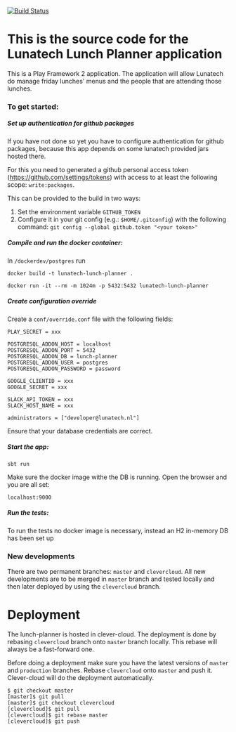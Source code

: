[![Build Status](https://travis-ci.org/lunatech-labs/lunatech-lunch-planner.svg?branch=master)](https://travis-ci.org/lunatech-labs/lunatech-lunch-planner)

This is the source code for the Lunatech Lunch Planner application
=====================================

This is a Play Framework 2 application.
The application will allow Lunatech do manage friday lunches' menus and the people that are attending those lunches.

### To get started:

##### Set up authentication for github packages

If you have not done so yet you have to configure authentication for github packages, because this app depends on some lunatech provided jars hosted there.

For this you need to generated a github personal access token (https://github.com/settings/tokens) with access to at least the following scope: `write:packages`.

This can be provided to the build in two ways:

1. Set the environment variable `GITHUB_TOKEN`
2. Configure it in your git config (e.g.: `$HOME/.gitconfig`) with the following command: `git config --global github.token "<your token>"`

##### Compile and run the docker container:

In `/dockerdev/postgres` run

```
docker build -t lunatech-lunch-planner .
```

```
docker run -it --rm -m 1024m -p 5432:5432 lunatech-lunch-planner
```

##### Create configuration override

Create a `conf/override.conf` file with the following fields:
 
```
PLAY_SECRET = xxx

POSTGRESQL_ADDON_HOST = localhost
POSTGRESQL_ADDON_PORT = 5432
POSTGRESQL_ADDON_DB = lunch-planner
POSTGRESQL_ADDON_USER = postgres
POSTGRESQL_ADDON_PASSWORD = password

GOOGLE_CLIENTID = xxx
GOOGLE_SECRET = xxx

SLACK_API_TOKEN = xxx
SLACK_HOST_NAME = xxx

administrators = ["developer@lunatech.nl"]
``` 

Ensure that your database credentials are correct. 

##### Start the app:

```
sbt run
```

Make sure the docker image withe the DB is running. Open the browser and you are all set:
```
localhost:9000
```

##### Run the tests:

To run the tests no docker image is necessary, instead an H2 in-memory DB has been set up


### New developments
There are two permanent branches: `master` and `clevercloud`.
All new developments are to be merged in `master` branch and tested locally and then later deployed by using the `clevercloud` branch.

# Deployment
The lunch-planner is hosted in clever-cloud. The deployment is done by rebasing `clevercloud` branch onto `master` branch locally. 
This rebase will always be a fast-forward one.

Before doing a deployment make sure you have the latest versions of `master` and `production` branches. Rebase `clevercloud` onto `master` and push it. Clever-cloud will do the deployment automatically.

```
$ git checkout master
[master]$ git pull
[master]$ git checkout clevercloud
[clevercloud]$ git pull
[clevercloud]$ git rebase master
[clevercloud]$ git push
```


